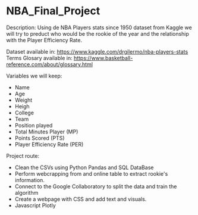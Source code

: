 # NBA_Final_Project

Description:
Using de NBA Players stats since 1950 dataset from Kaggle we will try to preduct who would be the rookie of the year and the relationship with the Player Efficiency Rate.

Dataset available in: https://www.kaggle.com/drgilermo/nba-players-stats
Terms Glosary available in: https://www.basketball-reference.com/about/glossary.html

Variables we will keep:
- Name
- Age
- Weight
- Heigh
- College
- Team
- Position played
- Total Minutes Player (MP)
- Points Scored (PTS)
- Player Efficiency Rate (PER)

Project route:
- Clean the CSVs using Python Pandas and SQL DataBase
- Perform webcrapping from and online table to extract rookie's information.
- Connect to the Google Collaboratory to split the data and train the algorithm
- Create a webpage with CSS and add text and visuals.
- Javascript Plotly




